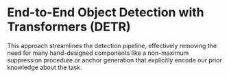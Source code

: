 # End-to-End Object Detection with Transformers (DETR)
This approach streamlines the detection pipeline, effectively removing the need for many hand-designed components like a non-maximum suppression procedure or anchor generation that explicitly encode our prior knowledge about the task.
